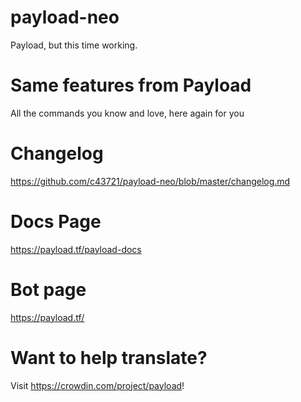 # payload-neo
 Payload, but this time working.
 
# Same features from Payload
 All the commands you know and love, here again for you
 
 # Changelog
 https://github.com/c43721/payload-neo/blob/master/changelog.md
 
# Docs Page
 https://payload.tf/payload-docs
 
 # Bot page
 https://payload.tf/
 
 
 # Want to help translate? 
 Visit https://crowdin.com/project/payload!
